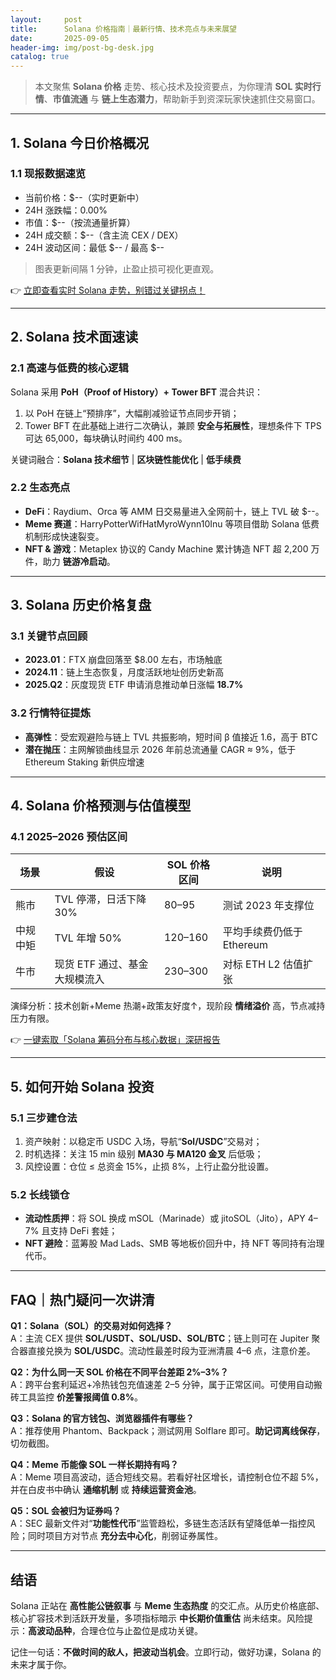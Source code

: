 ```yaml
---
layout:     post
title:      Solana 价格指南｜最新行情、技术亮点与未来展望
date:       2025-09-05
header-img: img/post-bg-desk.jpg
catalog: true
---
```


> 本文聚焦 **Solana 价格** 走势、核心技术及投资要点，为你理清 **SOL 实时行情**、**市值流通** 与 **链上生态潜力**，帮助新手到资深玩家快速抓住交易窗口。

---

## 1. Solana 今日价格概况

### 1.1 现报数据速览
- 当前价格：$--（实时更新中）
- 24H 涨跌幅：0.00%
- 市值：$--（按流通量折算）
- 24H 成交额：$--（含主流 CEX / DEX）
- 24H 波动区间：最低 $-- / 最高 $--

> 图表更新间隔 1 分钟，止盈止损可视化更直观。  

👉 [立即查看实时 Solana 走势，别错过关键拐点！](https://okxdog.com/)

---

## 2. Solana 技术面速读

### 2.1 高速与低费的核心逻辑  
Solana 采用 **PoH（Proof of History）+ Tower BFT** 混合共识：  
1. 以 PoH 在链上“预排序”，大幅削减验证节点同步开销；  
2. Tower BFT 在此基础上进行二次确认，兼顾 **安全与拓展性**，理想条件下 TPS 可达 65,000，每块确认时间约 400 ms。  

关键词融合：**Solana 技术细节** | **区块链性能优化** | **低手续费**

### 2.2 生态亮点  
- **DeFi**：Raydium、Orca 等 AMM 日交易量进入全网前十，链上 TVL 破 $--。  
- **Meme 赛道**：HarryPotterWifHatMyroWynn10Inu 等项目借助 Solana 低费机制形成快速裂变。  
- **NFT & 游戏**：Metaplex 协议的 Candy Machine 累计铸造 NFT 超 2,200 万件，助力 **链游冷启动**。

---

## 3. Solana 历史价格复盘

### 3.1 关键节点回顾  
- **2023.01**：FTX 崩盘回落至 $8.00 左右，市场触底  
- **2024.11**：链上生态恢复，月度活跃地址创历史新高  
- **2025.Q2**：灰度现货 ETF 申请消息推动单日涨幅 **18.7%**

### 3.2 行情特征提炼  
- **高弹性**：受宏观避险与链上 TVL 共振影响，短时间 β 值接近 1.6，高于 BTC  
- **潜在抛压**：主网解锁曲线显示 2026 年前总流通量 CAGR ≈ 9%，低于 Ethereum Staking 新供应增速

---

## 4. Solana 价格预测与估值模型

### 4.1 2025–2026 预估区间  
| 场景 | 假设 | SOL 价格区间 | 说明 |
|------|------|--------------|------|
| 熊市 | TVL 停滞，日活下降 30% | $80–$95 | 测试 2023 年支撑位 |
| 中规中矩 | TVL 年增 50% | $120–$160 | 平均手续费仍低于 Ethereum |
| 牛市 | 现货 ETF 通过、基金大规模流入 | $230–$300 | 对标 ETH L2 估值扩张 |

演绎分析：技术创新+Meme 热潮+政策友好度↑，现阶段 **情绪溢价** 高，节点减持压力有限。

👉 [一键索取「Solana 筹码分布与核心数据」深研报告](https://okxdog.com/)

---

## 5. 如何开始 Solana 投资

### 5.1 三步建仓法  
1. 资产映射：以稳定币 USDC 入场，导航“**Sol/USDC**”交易对；  
2. 时机选择：关注 15 min 级别 **MA30 与 MA120 金叉** 后低吸；  
3. 风控设置：仓位 ≤ 总资金 15%，止损 8%，上行止盈分批设置。  

### 5.2 长线锁仓  
- **流动性质押**：将 SOL 换成 mSOL（Marinade）或 jitoSOL（Jito），APY 4–7% 且支持 DeFi 套娃；  
- **NFT 避险**：蓝筹股 Mad Lads、SMB 等地板价回升中，持 NFT 等同持有治理代币。  

---

## FAQ｜热门疑问一次讲清

**Q1：Solana（SOL）的交易对如何选择？**  
A：主流 CEX 提供 **SOL/USDT、SOL/USD、SOL/BTC**；链上则可在 Jupiter 聚合器直接兑换为 **SOL/USDC**。流动性最差时段为亚洲清晨 4–6 点，注意价差。

**Q2：为什么同一天 SOL 价格在不同平台差距 2%–3%？**  
A：跨平台套利延迟+冷热钱包充值速差 2–5 分钟，属于正常区间。可使用自动搬砖工具监控 **价差警报阈值 0.8%**。

**Q3：Solana 的官方钱包、浏览器插件有哪些？**  
A：推荐使用 Phantom、Backpack；测试网用 Solflare 即可。**助记词离线保存**，切勿截图。

**Q4：Meme 币能像 SOL 一样长期持有吗？**  
A：Meme 项目高波动，适合短线交易。若看好社区增长，请控制仓位不超 5%，并在白皮书中确认 **通缩机制** 或 **持续运营资金池**。

**Q5：SOL 会被归为证券吗？**  
A：SEC 最新文件对“**功能性代币**”监管趋松，多链生态活跃有望降低单一指控风险；同时项目方对节点 **充分去中心化**，削弱证券属性。

---

## 结语

Solana 正站在 **高性能公链叙事** 与 **Meme 生态热度** 的交汇点。从历史价格底部、核心扩容技术到活跃开发量，多项指标暗示 **中长期价值重估** 尚未结束。风险提示：**高波动品种**，合理仓位与止盈位是成功关键。

记住一句话：**不做时间的敌人，把波动当机会**。立即行动，做好功课，Solana 的未来才属于你。